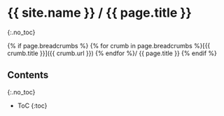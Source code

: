 # {{ site.name }} / {{ page.title }}
{:.no_toc}

{% if page.breadcrumbs %}
{% for crumb in page.breadcrumbs %}[{{ crumb.title }}]({{ crumb.url }}) {% endfor %}/ {{ page.title }}
{% endif %}

## Contents
{:.no_toc}
- ToC
{:toc}
